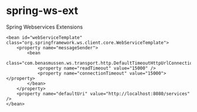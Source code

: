 spring-ws-ext
=============

Spring Webservices Extensions


<?xml version="1.0" encoding="UTF-8"?>
<beans xmlns="http://www.springframework.org/schema/beans"
  xmlns:xsi="http://www.w3.org/2001/XMLSchema-instance"
	xsi:schemaLocation="http://www.springframework.org/schema/beans http://www.springframework.org/schema/beans/spring-beans.xsd">

	<bean id="webServiceTemplate" class="org.springframework.ws.client.core.WebServiceTemplate">
		<property name="messageSender">
			<bean
				class="com.benasmussen.ws.transport.http.DefaultTimeoutHttpUrlConnectionManager">
				<property name="readTimeout" value="15000" />
				<property name="connectionTimeout" value="15000"></property>
			</bean>
		</property>
		<property name="defaultUri" value="http://localhost:8080/services" />
	</bean>
</beans>
